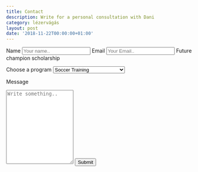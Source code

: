 ```yaml
---
title: Contact
description: Write for a personal consultation with Dani
category: lézervágás
layout: post
date: '2018-11-22T00:00:00+01:00'
---
```

<form action="https://formspree.io/leki69@gmail.com" method="POST">


  <label for="name">Name</label>
  <input type="text" id="name" name="name" placeholder="Your name..">
  <label for="name">Email</label>
  <input type="text" id="email" name="email" placeholder="Your Email..">
Future champion scholarship

  <label for="program">Choose a program</label>
  <select id="country" name="country">
    <option value="training">Soccer Training</option>
    <option value="scholarship">Future champion scholarship</option>
    <option value="camp">Soccer camps</option>
  </select>

  <label for="message">Message</label>
  <textarea id="message" name="message" placeholder="Write something.." style="height:200px"></textarea>

  <input type="submit" value="Submit"  class="btn btn-inline btn-primary page-scroll">



</form>

